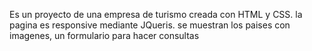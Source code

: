 Es un proyecto de una empresa de turismo creada con HTML y CSS. la pagina es responsive mediante JQueris.
se muestran los paises con imagenes, un formulario para hacer consultas
